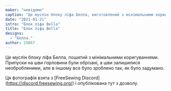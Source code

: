 ```yaml
---
maker: "невідомо"
caption: "Це муслін блоку ліфа Белла, виготовлений з мінімальними коригуваннями"
date: "2021-01-21"
intro: "Блок ліфа Bella"
title: "Блок ліфа Bella"
designs:
  - "Белла."
author: 19867
---
```



Це муслін блоку ліфа Белла, пошитий з мінімальними коригуваннями. Припуски на шви горловини були обрізані, а шви залишилися необробленими, але в іншому все було зроблено так, як було задумано.

<Note>

Ця фотографія взята з [FreeSewing Discord] (https://discord.freesewing.org/) і опублікована тут з дозволу.

</Note>

